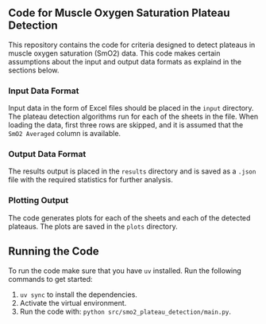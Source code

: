 ## Code for Muscle Oxygen Saturation Plateau Detection

This repository contains the code for criteria designed to detect plateaus in muscle oxygen saturation (SmO2) data. This code makes certain assumptions about the input and output data formats as explaind in the sections below.

### Input Data Format

Input data in the form of Excel files should be placed in the `input` directory. The plateau detection algorithms run for each of the sheets in the file. When loading the data, first three rows are skipped, and it is assumed that the `SmO2 Averaged` column is available.

### Output Data Format

The results output is placed in the `results` directory and is saved as a `.json` file with the required statistics for further analysis.

### Plotting Output

The code generates plots for each of the sheets and each of the detected plateaus. The plots are saved in the `plots` directory.

## Running the Code

To run the code make sure that you have `uv` installed. Run the following commands to get started:

1. `uv sync` to install the dependencies.
2. Activate the virtual environment.
3. Run the code with: `python src/smo2_plateau_detection/main.py`.